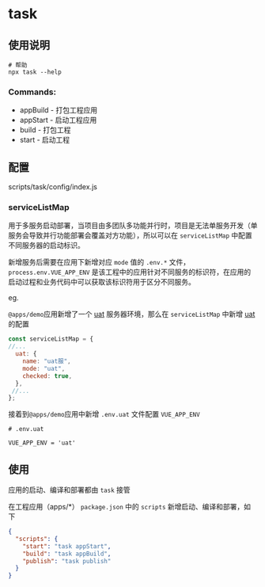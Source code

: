 # task

## 使用说明

```shell
# 帮助
npx task --help
```

### Commands:

* appBuild   - 打包工程应用
* appStart   - 启动工程应用
* build      - 打包工程
* start      - 启动工程


## 配置

scripts/task/config/index.js

### serviceListMap

用于多服务启动部署，当项目由多团队多功能并行时，项目是无法单服务开发（单服务会导致并行功能部署会覆盖对方功能），所以可以在 `serviceListMap` 中配置不同服务器的启动标识。

新增服务后需要在应用下新增对应 `mode` 值的 `.env.*` 文件，`process.env.VUE_APP_ENV` 是该工程中的应用针对不同服务的标识符，在应用的启动过程和业务代码中可以获取该标识符用于区分不同服务。

eg.

`@apps/demo`应用新增了一个 [uat](https://juejin.cn/post/7173244935552892942) 服务器环境，那么在 `serviceListMap` 中新增 [uat](https://juejin.cn/post/7173244935552892942) 的配置

```javascript
const serviceListMap = {
//...
  uat: {
    name: "uat服",
    mode: "uat",
    checked: true,
  },
 //...
};
```

接着到`@apps/demo`应用中新增 `.env.uat` 文件配置 `VUE_APP_ENV`

```
# .env.uat

VUE_APP_ENV = 'uat'
```


## 使用

应用的启动、编译和部署都由 `task` 接管

在工程应用（apps/*） `package.json` 中的 `scripts` 新增启动、编译和部署，如下

```json
{
  "scripts": {
    "start": "task appStart",
    "build": "task appBuild",
    "publish": "task publish"
  }
}
```
